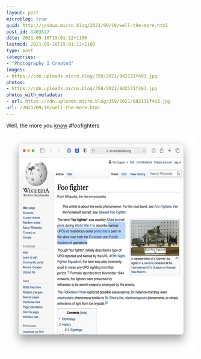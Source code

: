 ```yaml
---
layout: post
microblog: true
guid: http://joshua.micro.blog/2021/09/10/well-the-more.html
post_id: 1403527
date: 2021-09-10T15:01:12+1100
lastmod: 2021-09-10T15:01:12+1100
type: post
categories:
- "Photography I Created"
images:
- https://cdn.uploads.micro.blog/359/2021/8d2131f493.jpg
photos:
- https://cdn.uploads.micro.blog/359/2021/8d2131f493.jpg
photos_with_metadata:
- url: https://cdn.uploads.micro.blog/359/2021/8d2131f493.jpg
url: /2021/09/10/well-the-more.html
---
```

Well, the more you [know](https://en.wikipedia.org/wiki/Foo_fighter) #foofighters

<img src="uploads/2021/8d2131f493.jpg" width="600" height="586" alt="" />
